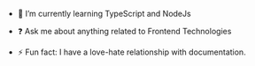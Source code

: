 - 🌱 I’m currently learning TypeScript and NodeJs
  

- ❓ Ask me about anything related to Frontend Technologies 
  

- ⚡ Fun fact: I have a love-hate relationship with documentation.
  

<br/>  



